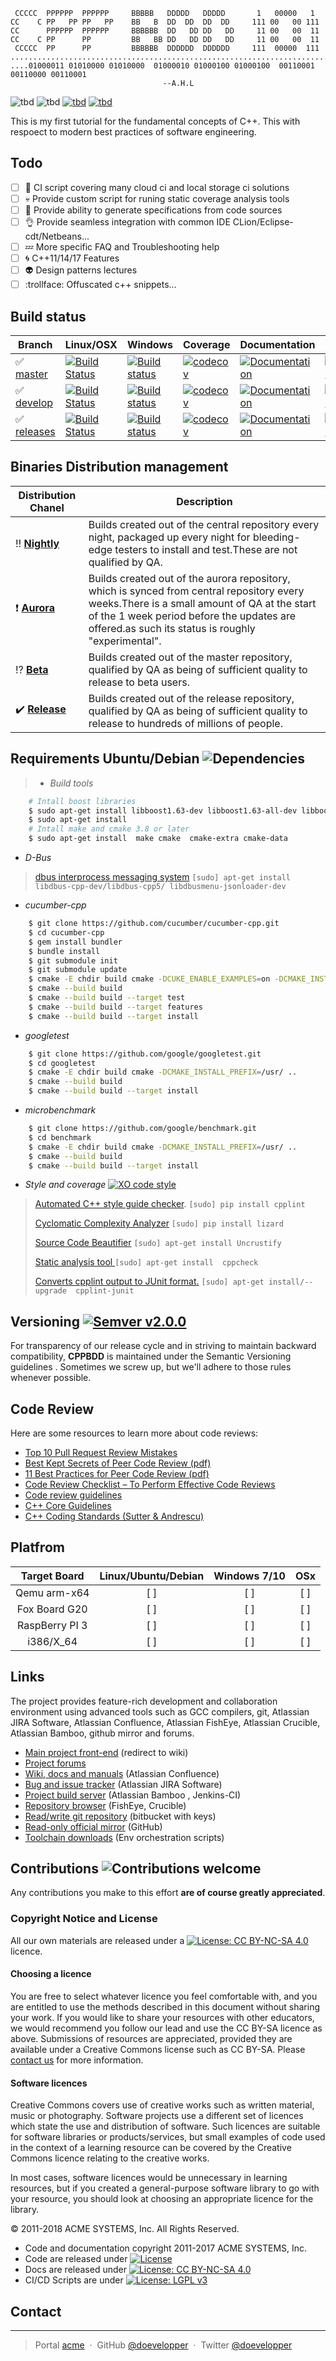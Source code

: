 ```
 CCCCC  PPPPPP  PPPPPP     BBBBB   DDDDD   DDDDD       1   00000   1  
CC    C PP   PP PP   PP    BB   B  DD  DD  DD  DD     111 00   00 111 
CC      PPPPPP  PPPPPP     BBBBBB  DD   DD DD   DD     11 00   00  11 
CC    C PP      PP         BB   BB DD   DD DD   DD     11 00   00  11 
 CCCCC  PP      PP         BBBBBB  DDDDDD  DDDDDD     111  00000  111
........................................................................................
....01000011 01010000 01010000  01000010 01000100 01000100  00110001 00110000 00110001 
                                  --A.H.L
```

![tbd](https://img.shields.io/badge/development%20status-active-green.svg)
![tbd](https://img.shields.io/badge/platforms-osx%20|%20win%20|%20linux-lightgrey.svg)
[![tbd](https://img.shields.io/conda/pn/conda-forge/python.svg?style=plastic)]()
[![tbd](https://img.shields.io/crates/l/rustc-serialize.svg?style=plastic)]()

This is my first tutorial for the fundamental concepts of C++.
This with respoect to modern best practices of software engineering.

Todo
----

* [ ] :feet: CI script covering many cloud ci and local storage ci solutions
* [ ] :skull: Provide custom script for runing static coverage analysis tools
* [ ] :fu: Provide ability to generate specifications from code sources
* [ ] :ok_hand: Provide seamless integration with common IDE CLion/Eclipse-cdt/Netbeans... 
* [ ] :zzz: More specific FAQ and Troubleshooting help
* [ ] :cyclone: C++11/14/17 Features
* [ ] :alien: Design patterns lectures
* [ ] :trollface: Offuscated c++ snippets...

## Build status
Branch      | Linux/OSX | Windows | Coverage | Documentation | Test |
------------|-----------|---------|----------|---------------|--------|
 ✅ [master](https://github.com/doevelopper/cppbdd101/tree/master)   | [![Build Status](https://travis-ci.org/Levitics/levitics-arkhe-gcs.svg?branch=master "Build status of branch master")](https://travis-ci.org/Levitics/levitics-arkhe-gcs)  | [![Build status](https://ci.appveyor.com/api/projects/status/g0llpbvhpjuxjnlw/branch/master?svg=true)](https://ci.appveyor.com/project/vinniefalco/beast/branch/master)   | [![codecov](https://codecov.io/gh/boostorg/Beast/branch/master/graph/badge.svg)](https://codecov.io/gh/boostorg/beast/branch/master)   | [![Documentation](https://img.shields.io/badge/documentation-master-brightgreen.svg)](http://www.boost.org/doc/libs/master/libs/beast/doc/html/beast.html)  | [![Matrix](https://img.shields.io/badge/matrix-master-brightgreen.svg)](http://www.boost.org/development/tests/master/developer/beast.html)
 ✅ [develop](https://github.com/doevelopper/cppbdd101/tree/develop) | [![Build Status](https://travis-ci.org/Levitics/levitics-arkhe-gcs.svg?branch=develop "Build status of branch develop")](https://travis-ci.org/Levitics/levitics-arkhe-gcs) | [![Build status](https://ci.appveyor.com/api/projects/status/g0llpbvhpjuxjnlw/branch/develop?svg=true)](https://ci.appveyor.com/project/vinniefalco/beast/branch/develop) | [![codecov](https://codecov.io/gh/boostorg/Beast/branch/develop/graph/badge.svg)](https://codecov.io/gh/boostorg/beast/branch/develop) | [![Documentation](https://img.shields.io/badge/documentation-develop-brightgreen.svg)](http://www.boost.org/doc/libs/develop/libs/beast/) | [![Matrix](https://img.shields.io/badge/matrix-develop-brightgreen.svg)](http://www.boost.org/development/tests/develop/developer/beast.html)
 ✅ [releases](https://github.com/doevelopper/cppbdd101/tree/releases) | [![Build Status](https://travis-ci.org/Levitics/levitics-arkhe-gcs.svg?branch=releases "Build status of branch releases")](https://travis-ci.org/Levitics/levitics-arkhe-gcs) | [![Build status](https://ci.appveyor.com/api/projects/status/g0llpbvhpjuxjnlw/branch/develop?svg=true)](https://ci.appveyor.com/project/vinniefalco/beast/branch/releases) | [![codecov](https://codecov.io/gh/boostorg/Beast/branch/develop/graph/badge.svg)](https://codecov.io/gh/boostorg/beast/branch/releases) | [![Documentation](https://img.shields.io/badge/documentation-develop-brightgreen.svg)](http://www.boost.org/doc/libs/develop/libs/beast/) | [![Matrix](https://img.shields.io/badge/matrix-develop-brightgreen.svg)](http://www.boost.org/development/tests/develop/developer/beast.html)

## Binaries Distribution management
| Distribution  Chanel         | Description                                                                                                                                                                                   |
|------------------------------|-----------------------------------------------------------------------------------------------------------------------------------------------------------------------------------------------|
| :bangbang: [__Nightly__](#www.tbd.acme) | Builds created out of the central repository every night, packaged up every night for bleeding-edge testers to install and test.These are not qualified by QA.                                                                                                      |
| :heavy_exclamation_mark: [__Aurora__](#www.tbd.acme) | Builds created out of the aurora repository, which is synced from central repository every weeks.There is a small amount of QA at the start of the 1 week period before the updates are offered.as such its status is roughly "experimental".  |
| :interrobang: [__Beta__](#www.tbd.acme)  | Builds created out of the master repository, qualified by QA as being of sufficient quality to release to beta users.                                                                         |
| :heavy_check_mark: [__Release__](#www.tbd.acme) | Builds created out of the release repository, qualified by QA as being of sufficient quality to release to hundreds of millions of people.                                                    |

## Requirements Ubuntu/Debian ![Dependencies](https://img.shields.io/badge/dependencies-up%20to%20date-brightgreen.svg)

> * _Build tools_

```sh
    # Intall boost libraries
    $ sudo apt-get install libboost1.63-dev libboost1.63-all-dev libboost1.63-tools-dev
    $ sudo apt-get install
    # Intall make and cmake 3.8 or later
    $ sudo apt-get install  make cmake  cmake-extra cmake-data 
```

* _D-Bus_
>
> [dbus interprocess messaging system](https://dbus.freedesktop.org/releases/dbus/dbus-1.10.22.tar.gz) `[sudo] apt-get install libdbus-cpp-dev/libdbus-cpp5/ libdbusmenu-jsonloader-dev`


* _cucumber-cpp_

```sh
    $ git clone https://github.com/cucumber/cucumber-cpp.git
    $ cd cucumber-cpp
    $ gem install bundler
    $ bundle install
    $ git submodule init
    $ git submodule update
    $ cmake -E chdir build cmake -DCUKE_ENABLE_EXAMPLES=on -DCMAKE_INSTALL_PREFIX=/usr/ ..
    $ cmake --build build
    $ cmake --build build --target test
    $ cmake --build build --target features
    $ cmake --build build --target install
```

* _googletest_

```sh
    $ git clone https://github.com/google/googletest.git
    $ cd googletest
    $ cmake -E chdir build cmake -DCMAKE_INSTALL_PREFIX=/usr/ ..
    $ cmake --build build
    $ cmake --build build --target install
```

* _microbenchmark_

```sh
    $ git clone https://github.com/google/benchmark.git
    $ cd benchmark
    $ cmake -E chdir build cmake -DCMAKE_INSTALL_PREFIX=/usr/ ..
    $ cmake --build build
    $ cmake --build build --target install
```

* _Style and coverage_ [![XO code style](https://img.shields.io/badge/code_style-XO-5ed9c7.svg)](https://github.com/google/styleguide)
>
> [Automated C++ style guide checker](https://pypi.python.org/pypi/cpplint). `[sudo] pip install cpplint`
>
> [Cyclomatic Complexity Analyzer](https://pypi.python.org/pypi/lizard) `[sudo] pip install lizard`
>
> [Source Code Beautifier](http://uncrustify.sourceforge.net) `[sudo] apt-get install Uncrustify`
>
> [Static analysis tool ](http://uncrustify.sourceforge.net) `[sudo] apt-get install  cppcheck`
>
> [Converts cpplint output to JUnit format.](https://pypi.python.org/pypi/cpplint-junit) `[sudo] apt-get install/--upgrade  cpplint-junit`

## Versioning [![Semver v2.0.0](http://img.shields.io/SemVer/2.0.0.png)](http://semver.org/spec/v2.0.0.html)

For transparency of our release cycle and in striving to maintain backward compatibility, **CPPBDD** is maintained under the Semantic Versioning guidelines . Sometimes we screw up, but we'll adhere to those rules whenever possible.

## Code Review
Here are some resources to learn more about
code reviews:

* <a href="https://blog.scottnonnenberg.com/top-ten-pull-request-review-mistakes/">Top 10 Pull Request Review Mistakes</a>
* <a href="https://smartbear.com/SmartBear/media/pdfs/best-kept-secrets-of-peer-code-review.pdf">Best Kept Secrets of Peer Code Review (pdf)</a>
* <a href="http://support.smartbear.com/support/media/resources/cc/11_Best_Practices_for_Peer_Code_Review.pdf">11 Best Practices for Peer Code Review (pdf)</a>
* <a href="http://www.evoketechnologies.com/blog/code-review-checklist-perform-effective-code-reviews/">Code Review Checklist – To Perform Effective Code Reviews</a>
* <a href="https://www.codeproject.com/Articles/524235/Codeplusreviewplusguidelines">Code review guidelines</a>
* <a href="https://github.com/isocpp/CppCoreGuidelines/blob/master/CppCoreGuidelines.md">C++ Core Guidelines</a>
* <a href="https://doc.lagout.org/programmation/C/CPP101.pdf">C++ Coding Standards (Sutter & Andrescu)</a>

## Platfrom

| Target Board     | Linux/Ubuntu/Debian | Windows 7/10  |    OSx    |
|:----------------:|:-------------------:|:-------------:|:---------:|
|   Qemu arm-x64   |  [ ]                |     [ ]       |     [ ]   |
|   Fox Board G20  |  [ ]                |     [ ]       |     [ ]   |
|  RaspBerry PI 3  |  [ ]                |     [ ]       |     [ ]   |
|     i386/X_64    |  [ ]                |     [ ]       |     [ ]   |

## Links

The project provides feature-rich development and collaboration
environment using advanced tools such as GCC compilers, git, Atlassian
JIRA Software, Atlassian Confluence, Atlassian FishEye, Atlassian Crucible, Atlassian Bamboo, github mirror and forums.

* [Main project front-end](http://www.tbd.acme/) (redirect to wiki)
* [Project forums](http://services.tbd.acme/)
* [Wiki, docs and manuals](http://documentations.tbd.acme) (Atlassian Confluence)
* [Bug and issue tracker](http://defects.tbd.acme/) (Atlassian JIRA Software)
* [Project build server](http://cicd.tbd.acme/) (Atlassian Bamboo , Jenkins-CI)
* [Repository browser](http://code.tbd.acmeg/)   (FishEye, Crucible)
* [Read/write git repository](ssh://git@code.tbd.acme)  (bitbucket with keys)
* [Read-only official mirror](https://github.com/doevelopper/cppbdd101) (GitHub)
* [Toolchain downloads](http://downloads.tbd.acme)  (Env orchestration scripts)

## Contributions ![Contributions welcome](https://img.shields.io/badge/contributions-welcome-orange.svg)

Any contributions you make to this effort **are of course greatly appreciated**.

### Copyright Notice and License

All our own materials are released under a [![License: CC BY-NC-SA 4.0](https://img.shields.io/badge/License-CC%20BY--NC--SA%204.0-lightgrey.svg)](https://creativecommons.org/licenses/by-nc-sa/4.0/) licence.

#### Choosing a licence

You are free to select whatever licence you feel comfortable with, and you are entitled to use the methods described in this document without sharing your work. If you would like to share your resources with other educators, we would recommend you follow our lead and use the CC BY-SA licence as above.
Submissions of resources are appreciated, provided they are available under a Creative Commons license such as CC BY-SA. Please [contact us](http://www.tbd.acme/contact-us/) for more information.

#### Software licences

Creative Commons covers use of creative works such as written material, music or photography. Software projects use a different set of licences which state the use and distribution of software. Such licences are suitable for software libraries or products/services, but small examples of code used in the context of a learning resource can be covered by the Creative Commons licence relating to the creative works.

In most cases, software licences would be unnecessary in learning resources, but if you created a general-purpose software library to go with your resource, you should look at choosing an appropriate licence for the library.

© 2011-2018 ACME SYSTEMS, Inc. All Rights Reserved.

- Code and documentation copyright 2011-2017 ACME SYSTEMS, Inc. 
- Code are released under [![License](https://img.shields.io/badge/License-Apache%202.0-blue.svg)](https://opensource.org/licenses/Apache-2.0)
- Docs are released under [![License: CC BY-NC-SA 4.0](https://img.shields.io/badge/License-CC%20BY--NC--SA%204.0-lightgrey.svg)](https://creativecommons.org/licenses/by-nc-sa/4.0/)
- CI/CD Scripts are under [![License: LGPL v3](https://img.shields.io/badge/License-LGPL%20v3-blue.svg)](http://www.gnu.org/licenses/lgpl-3.0)  

## Contact

---

> Portal [acme](https://www.tbd.acme) &nbsp;&middot;&nbsp;
> GitHub [@doevelopper](https://github.com/doevelopper) &nbsp;&middot;&nbsp;
> Twitter [@doevelopper](https://twitter.com/doevelopper)
